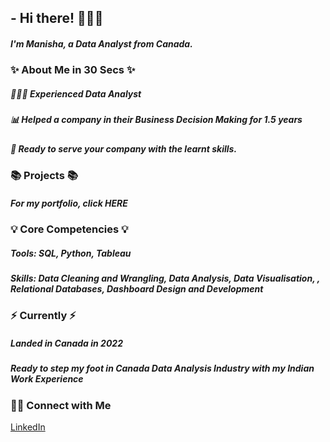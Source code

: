 ## - Hi there! 🙋🏻‍♀️
##### I'm Manisha, a Data Analyst from Canada.

### ✨ About Me in 30 Secs ✨
##### 👩🏻‍💻 Experienced Data Analyst
##### 📊 Helped a company in their Business Decision Making for 1.5 years 
##### 📝 Ready to serve your company with the learnt skills.
### 📚 Projects 📚
##### For my portfolio, click HERE
### 💡 Core Competencies 💡
##### Tools: SQL, Python, Tableau
##### Skills: Data Cleaning and Wrangling, Data Analysis, Data Visualisation, , Relational Databases, Dashboard Design and Development
### ⚡️ Currently ⚡️
##### Landed in Canada in 2022
##### Ready to step my foot in Canada Data Analysis Industry with my Indian Work Experience
### 🙌🏻 Connect with Me
[LinkedIn](https://www.linkedin.com/in/manisha-rehal-1a64aa170/)




<!---
manisharehal/manisharehal is a ✨ special ✨ repository because its `README.md` (this file) appears on your GitHub profile.
You can click the Preview link to take a look at your changes.
--->
